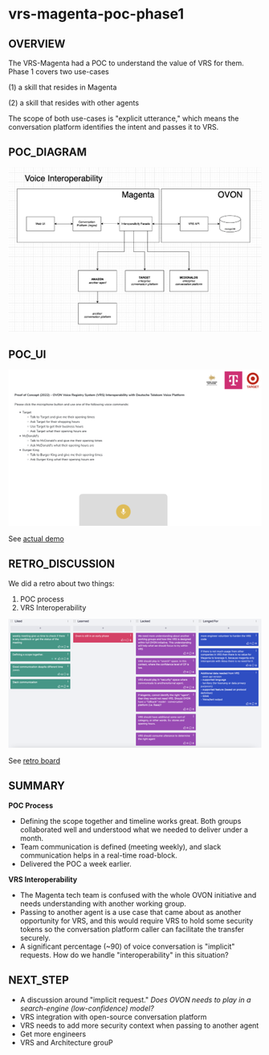 # vrs-magenta-poc-phase1


## __OVERVIEW__
The VRS-Magenta had a POC to understand the value of VRS for them. Phase 1 covers two use-cases

 (1) a skill that resides in Magenta 

 (2) a skill that resides with other agents

The scope of both use-cases is "explicit utterance," which means the conversation platform identifies the intent and passes it to VRS.


## __POC_DIAGRAM__
![POC Diagram](images/vrs-interoperability-poc.png)


## __POC_UI__
![POC UI](images/vrs-poc-ui.png)

See [actual demo](https://voice-apps.voiceui.telekom.net/b2b-poc/ovon-vrs-poc/ui/)


## __RETRO_DISCUSSION__
We did a retro about two things:
1. POC process
2. VRS Interoperability

![Phase 1 Retro](images/vrs-phase1-retro.png)

See [retro board](https://easyretro.io/publicboard/ZX8hMUPtcDdDyLeFLvf9LaE5RNv2/e0fd2daa-2b22-4ab5-877d-cb7f8c53ed6e)

## __SUMMARY__

**POC Process**
- Defining the scope together and timeline works great. Both groups collaborated well and understood what we needed to deliver under a month. 
- Team communication is defined (meeting weekly), and slack communication helps in a real-time road-block.
- Delivered the POC a week earlier.


**VRS Interoperability**
- The Magenta tech team is confused with the whole OVON initiative and needs understanding with another working group.
- Passing to another agent is a use case that came about as another opportunity for VRS, and this would require VRS to hold some security tokens so the conversation platform caller can facilitate the transfer securely. 
- A significant percentage (~90) of voice conversation is "implicit" requests. How do we handle "interoperability" in this situation?


## __NEXT_STEP__
- A discussion around "implicit request." *Does OVON needs to play in a search-engine (low-confidence) model?*
- VRS integration with open-source conversation platform
- VRS needs to add more security context when passing to another agent
- Get more engineers 
- VRS and Architecture grouP